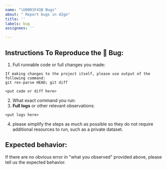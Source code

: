 ```yaml
---
name: "\U0001F41B Bugs"
about: " Report bugs in d2go"
title: ''
labels: bug
assignees: ''

---
```


## Instructions To Reproduce the 🐛 Bug:
1. Full runnable code or full changes you made:
```
If making changes to the project itself, please use output of the following command:
git rev-parse HEAD; git diff

<put code or diff here>
```
2. What exact command you run:
3. __Full logs__ or other relevant observations:
```
<put logs here>
```
4. please simplify the steps as much as possible so they do not require additional resources to run, such as a private dataset.


## Expected behavior:

If there are no obvious error in "what you observed" provided above,
please tell us the expected behavior.
